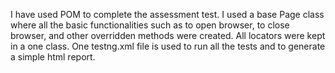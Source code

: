 I have used POM to complete the assessment test. 
I used a base Page class where all the basic functionalities such as to open browser, to close browser, and other overridden methods were created.
All locators were kept in a one class. 
One testng.xml file is used to run all the tests and to generate a simple html report. 
